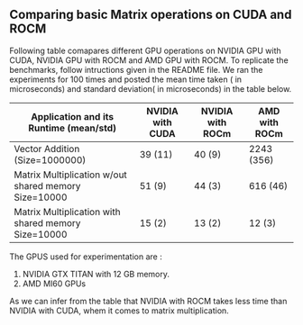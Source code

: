 ## Comparing basic Matrix operations on CUDA and ROCM
Following table comapares different GPU operations on NVIDIA GPU with CUDA, NVIDIA GPU with ROCM and AMD GPU with ROCM.
To replicate the benchmarks, follow intructions given in the README file. We ran the experiments for 100 times and posted the mean time taken ( in microseconds) and standard deviation( in microseconds) in the table below.


|        Application and its Runtime (mean/std)          | NVIDIA with CUDA           |       NVIDIA with ROCm     |      AMD with ROCm      |
|--------------------------------------------------------|----------------------------|----------------------------|-------------------------|
| Vector Addition (Size=1000000)                         |        39 (11)             |        40 (9)              |      2243 (356)         |
| Matrix Multiplication w/out shared memory   Size=10000 |        51 (9)              |        44 (3)              |      616 (46)           |
| Matrix Multiplication with shared memory    Size=10000 |        15 (2)              |        13 (2)              |       12 (3)            |
  

The GPUS used for experimentation are :
1. NVIDIA GTX TITAN with 12 GB memory.
2. AMD MI60 GPUs

As we can infer from the table that NVIDIA with ROCM takes less time than NVIDIA with CUDA, whem it comes to matrix multiplication. 



